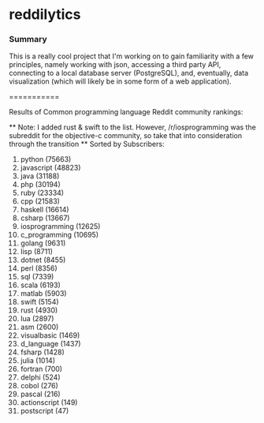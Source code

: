 reddilytics
===========

### Summary

This is a really cool project that I'm working on to gain familiarity with a few principles, namely working with json,
accessing a third party API, connecting to a local database server (PostgreSQL), and, eventually, data visualization (which will likely be in some form of a web application). 

===========


Results of Common programming language Reddit community rankings: 


** Note: I added rust & swift to the list.  However, /r/iosprogramming was the subreddit for the objective-c community, so take that into consideration through the transition **
Sorted by Subscribers: 

1. python (75663)
2. javascript (48823)
3. java (31188)
4. php (30194)
5. ruby (23334)
6. cpp (21583)
7. haskell (16614)
8. csharp (13667)
9. iosprogramming (12625)
10. c_programming (10695)
11. golang (9631)
12. lisp (8711)
13. dotnet (8455)
14. perl (8356)
15. sql (7339)
16. scala (6193)
17. matlab (5903)
18. swift (5154)
19. rust (4930)
20. lua (2897)
21. asm (2600)
22. visualbasic (1469)
23. d_language (1437)
24. fsharp (1428)
25. julia (1014)
26. fortran (700)
27. delphi (524)
28. cobol (276)
29. pascal (216)
30. actionscript (149)
31. postscript (47)
